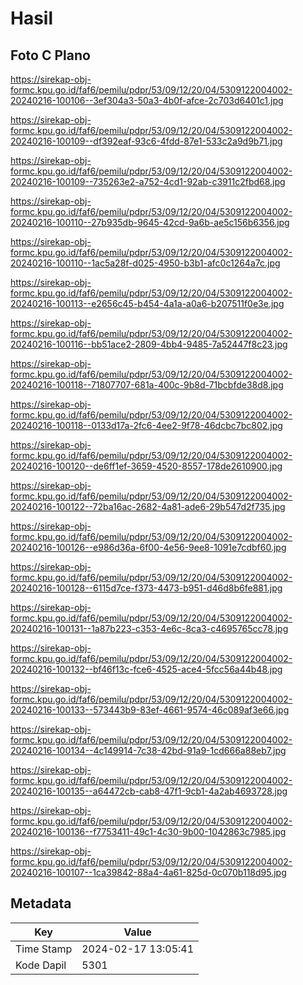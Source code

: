 # Hasil

## Foto C Plano

https://sirekap-obj-formc.kpu.go.id/faf6/pemilu/pdpr/53/09/12/20/04/5309122004002-20240216-100106--3ef304a3-50a3-4b0f-afce-2c703d6401c1.jpg

https://sirekap-obj-formc.kpu.go.id/faf6/pemilu/pdpr/53/09/12/20/04/5309122004002-20240216-100109--df392eaf-93c6-4fdd-87e1-533c2a9d9b71.jpg

https://sirekap-obj-formc.kpu.go.id/faf6/pemilu/pdpr/53/09/12/20/04/5309122004002-20240216-100109--735263e2-a752-4cd1-92ab-c3911c2fbd68.jpg

https://sirekap-obj-formc.kpu.go.id/faf6/pemilu/pdpr/53/09/12/20/04/5309122004002-20240216-100110--27b935db-9645-42cd-9a6b-ae5c156b6356.jpg

https://sirekap-obj-formc.kpu.go.id/faf6/pemilu/pdpr/53/09/12/20/04/5309122004002-20240216-100110--1ac5a28f-d025-4950-b3b1-afc0c1264a7c.jpg

https://sirekap-obj-formc.kpu.go.id/faf6/pemilu/pdpr/53/09/12/20/04/5309122004002-20240216-100113--e2656c45-b454-4a1a-a0a6-b207511f0e3e.jpg

https://sirekap-obj-formc.kpu.go.id/faf6/pemilu/pdpr/53/09/12/20/04/5309122004002-20240216-100116--bb51ace2-2809-4bb4-9485-7a52447f8c23.jpg

https://sirekap-obj-formc.kpu.go.id/faf6/pemilu/pdpr/53/09/12/20/04/5309122004002-20240216-100118--71807707-681a-400c-9b8d-71bcbfde38d8.jpg

https://sirekap-obj-formc.kpu.go.id/faf6/pemilu/pdpr/53/09/12/20/04/5309122004002-20240216-100118--0133d17a-2fc6-4ee2-9f78-46dcbc7bc802.jpg

https://sirekap-obj-formc.kpu.go.id/faf6/pemilu/pdpr/53/09/12/20/04/5309122004002-20240216-100120--de6ff1ef-3659-4520-8557-178de2610900.jpg

https://sirekap-obj-formc.kpu.go.id/faf6/pemilu/pdpr/53/09/12/20/04/5309122004002-20240216-100122--72ba16ac-2682-4a81-ade6-29b547d2f735.jpg

https://sirekap-obj-formc.kpu.go.id/faf6/pemilu/pdpr/53/09/12/20/04/5309122004002-20240216-100126--e986d36a-6f00-4e56-9ee8-1091e7cdbf60.jpg

https://sirekap-obj-formc.kpu.go.id/faf6/pemilu/pdpr/53/09/12/20/04/5309122004002-20240216-100128--6115d7ce-f373-4473-b951-d46d8b6fe881.jpg

https://sirekap-obj-formc.kpu.go.id/faf6/pemilu/pdpr/53/09/12/20/04/5309122004002-20240216-100131--1a87b223-c353-4e6c-8ca3-c4695765cc78.jpg

https://sirekap-obj-formc.kpu.go.id/faf6/pemilu/pdpr/53/09/12/20/04/5309122004002-20240216-100132--bf46f13c-fce6-4525-ace4-5fcc56a44b48.jpg

https://sirekap-obj-formc.kpu.go.id/faf6/pemilu/pdpr/53/09/12/20/04/5309122004002-20240216-100133--573443b9-83ef-4661-9574-46c089af3e66.jpg

https://sirekap-obj-formc.kpu.go.id/faf6/pemilu/pdpr/53/09/12/20/04/5309122004002-20240216-100134--4c149914-7c38-42bd-91a9-1cd666a88eb7.jpg

https://sirekap-obj-formc.kpu.go.id/faf6/pemilu/pdpr/53/09/12/20/04/5309122004002-20240216-100135--a64472cb-cab8-47f1-9cb1-4a2ab4693728.jpg

https://sirekap-obj-formc.kpu.go.id/faf6/pemilu/pdpr/53/09/12/20/04/5309122004002-20240216-100136--f7753411-49c1-4c30-9b00-1042863c7985.jpg

https://sirekap-obj-formc.kpu.go.id/faf6/pemilu/pdpr/53/09/12/20/04/5309122004002-20240216-100107--1ca39842-88a4-4a61-825d-0c070b118d95.jpg


## Metadata

| Key        | Value               |
| ---------- | ------------------- |
| Time Stamp | 2024-02-17 13:05:41 |
| Kode Dapil | 5301                |



